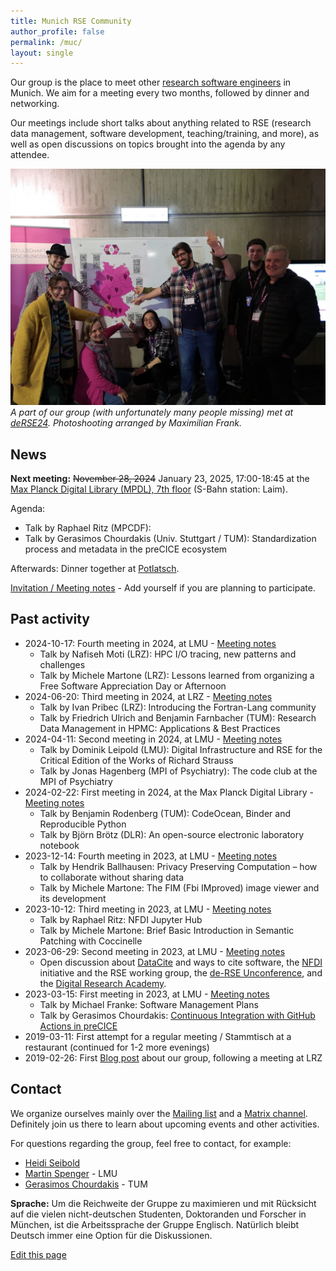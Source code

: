 ```yaml
---
title: Munich RSE Community
author_profile: false
permalink: /muc/
layout: single
---
```


Our group is the place to meet other [research software engineers](https://de-rse.org/en/) in Munich. We aim for a meeting every two months, followed by dinner and networking.

Our meetings include short talks about anything related to RSE (research data management, software development, teaching/training, and more), as well as open discussions on topics brought into the agenda by any attendee.

![Photo of a part of the Munich RSE group at deRSE24](chapter-muc-photo-derse24.jpg)
_A part of our group (with unfortunately many people missing) met at [deRSE24](https://events.hifis.net/event/994/). Photoshooting arranged by Maximilian Frank._

## News

**Next meeting:** ~~November 28, 2024~~ January 23, 2025, 17:00-18:45 at the [Max Planck Digital Library (MPDL), 7th floor](https://maps.app.goo.gl/DLDhRtCTtgnqwqcr8) (S-Bahn station: Laim).

Agenda:

- Talk by Raphael Ritz (MPCDF):  
- Talk by Gerasimos Chourdakis (Univ. Stuttgart / TUM): Standardization process and metadata in the preCICE ecosystem

Afterwards: Dinner together at [Potlatsch](https://potlatsch-muenchen.de/).

[Invitation / Meeting notes](https://pad.okfn.de/p/rse-muc-meetup5-24) - Add yourself if you are planning to participate.

## Past activity

- 2024-10-17: Fourth meeting in 2024, at LMU - [Meeting notes](https://pad.okfn.de/p/rse-muc-meetup4-24)
  - Talk by Nafiseh Moti (LRZ): HPC I/O tracing, new patterns and challenges 
  - Talk by Michele Martone (LRZ): Lessons learned from organizing a Free Software Appreciation Day or Afternoon
- 2024-06-20: Third meeting in 2024, at LRZ - [Meeting notes](https://pad.okfn.de/p/rse-muc-meetup3-24)
  - Talk by Ivan Pribec (LRZ): Introducing the Fortran-Lang community
  - Talk by Friedrich Ulrich and Benjamin Farnbacher (TUM): Research Data Management in HPMC: Applications & Best Practices
- 2024-04-11: Second meeting in 2024, at LMU - [Meeting notes](https://pad.okfn.de/p/rse-muc-meetup2-24)
  - Talk by Dominik Leipold (LMU): Digital Infrastructure and RSE for the Critical Edition of the Works of Richard Strauss
  - Talk by Jonas Hagenberg (MPI of Psychiatry): The code club at the MPI  of Psychiatry
- 2024-02-22: First meeting in 2024, at the Max Planck Digital Library - [Meeting notes](https://pad.okfn.de/p/rse-muc-meetup1-24)
  - Talk by Benjamin Rodenberg (TUM): CodeOcean, Binder and Reproducible Python
  - Talk by Björn Brötz (DLR): An open-source electronic laboratory notebook
- 2023-12-14: Fourth meeting in 2023, at LMU - [Meeting notes](https://pad.okfn.de/p/rse-muc-meetup4-23)
   - Talk by Hendrik Ballhausen: Privacy Preserving Computation – how to collaborate without sharing data
   - Talk by Michele Martone: The FIM (Fbi IMproved) image viewer and its development
- 2023-10-12: Third meeting in 2023, at LMU - [Meeting notes](https://pad.okfn.de/p/rse-muc-meetup3-23)
   - Talk by Raphael Ritz: NFDI Jupyter Hub
   - Talk by Michele Martone: Brief Basic Introduction in Semantic Patching with Coccinelle
- 2023-06-29: Second meeting in 2023, at LMU - [Meeting notes](https://pad.okfn.de/p/rse-mus-meetup2-23)
  - Open discussion about [DataCite](https://datacite.org/) and ways to cite software, the [NFDI](https://www.nfdi.de/) initiative and the RSE working group, the [de-RSE Unconference](https://un-derse23.sciencesconf.org/), and the [Digital Research Academy](https://heidiseibold.ck.page/posts/feedback-wanted-building-a-digital-research-academy).
- 2023-03-15: First meeting in 2023, at LMU - [Meeting notes](https://pad.okfn.de/p/rse-muc-meetup1-23)
  - Talk by Michael Franke: Software Management Plans
  - Talk by Gerasimos Chourdakis: [Continuous Integration with GitHub Actions in preCICE](http://go.tum.de/389945)
- 2019-03-11: First attempt for a regular meeting / Stammtisch at a restaurant (continued for 1-2 more evenings)
- 2019-02-26: First [Blog post](https://www.de-rse.org/blog/2019/02/26/neue-rse-gruppen-in-m%C3%BCnchen-und-m%C3%BCnster.html) about our group, following a meeting at LRZ

## Contact

We organize ourselves mainly over the [Mailing list](https://lists.lrz.de/mailman/listinfo/rse) and a [Matrix channel](https://matrix.to/#/#derse-chapter-muc:gitter.im). Definitely join us there to learn about upcoming events and other activities.

For questions regarding the group, feel free to contact, for example:
  - [Heidi Seibold](https://heidiseibold.com/)
  - [Martin Spenger](https://www.ub.uni-muenchen.de/ueber-die-ub/kontakt/personen/spenger/index.html) - LMU
  - [Gerasimos Chourdakis](https://www.cs.cit.tum.de/en/sccs/people/gerasimos-chourdakis/) - TUM

**Sprache:** Um die Reichweite der Gruppe zu maximieren und mit Rücksicht auf die vielen nicht-deutschen Studenten, Doktoranden und Forscher in München, ist die Arbeitssprache der Gruppe Englisch. Natürlich bleibt Deutsch immer eine Option für die Diskussionen.

[Edit this page](https://github.com/DE-RSE/chapter/blob/master/_pages/muc/index.md)
